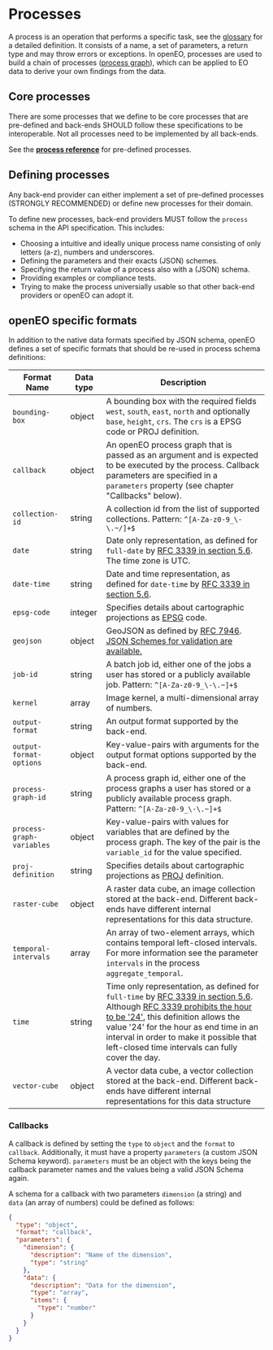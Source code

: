 # Processes

A process is an operation that performs a specific task, see the [glossary](glossary.md) for a detailed definition. It consists of a name, a set of parameters, a return type and may throw errors or exceptions. In openEO, processes are used to build a chain of processes ([process graph](processgraphs.md)), which can be applied to EO data to derive your own findings from the data.

## Core processes

There are some processes that we define to be core processes that are pre-defined and back-ends SHOULD follow these specifications to be interoperable. Not all processes need to be implemented by all back-ends.

See the **[process reference](processreference.md)** for pre-defined processes.

## Defining processes

Any back-end provider can either implement a set of pre-defined processes (STRONGLY RECOMMENDED) or define new processes for their domain.

To define new processes, back-end providers MUST follow the `process` schema in the API specification. This includes:

* Choosing a intuitive and ideally unique process name consisting of only letters (a-z), numbers and underscores.
* Defining the parameters and their exacts (JSON) schemes.
* Specifying the return value of a process also with a (JSON) schema.
* Providing examples or compliance tests.
* Trying to make the process universially usable so that other back-end providers or openEO can adopt it.

## openEO specific formats

In addition to the native data formats specified by JSON schema, openEO defines a set of specific formats that should be re-used in process schema definitions:

| Format Name               | Data type | Description                                                  |
| ------------------------- | --------- | ------------------------------------------------------------ |
| `bounding-box`            | object    | A bounding box with the required fields `west`, `south`, `east`, `north` and optionally `base`, `height`, `crs`. The `crs` is a EPSG code or PROJ definition. |
| `callback`                | object    | An openEO process graph that is passed as an argument and is expected to be executed by the process. Callback parameters are specified in a `parameters` property (see chapter "Callbacks" below). |
| `collection-id`           | string    | A collection id from the list of supported collections. Pattern: `^[A-Za-z0-9_\-\.~/]+$` |
| `date`                    | string    | Date only representation, as defined for `full-date` by [RFC 3339 in section 5.6](https://tools.ietf.org/html/rfc3339#section-5.6). The time zone is UTC. |
| `date-time`               | string    | Date and time representation, as defined for `date-time` by [RFC 3339 in section 5.6](https://tools.ietf.org/html/rfc3339#section-5.6). |
| `epsg-code`               | integer   | Specifies details about cartographic projections as [EPSG](http://www.epsg.org) code. |
| `geojson`                 | object    | GeoJSON as defined by [RFC 7946](https://tools.ietf.org/html/rfc7946). [JSON Schemes for validation are available.](https://github.com/geojson/schema) |
| `job-id`                  | string    | A batch job id, either one of the jobs a user has stored or a publicly available job. Pattern: `^[A-Za-z0-9_\-\.~]+$` |
| `kernel`                  | array     | Image kernel, a multi-dimensional array of numbers.          |
| `output-format`           | string    | An output format supported by the back-end.                  |
| `output-format-options`   | object    | Key-value-pairs with arguments for the output format options supported by the back-end. |
| `process-graph-id`        | string    | A process graph id, either one of the process graphs a user has stored or a publicly available process graph. Pattern: `^[A-Za-z0-9_\-\.~]+$` |
| `process-graph-variables` | object    | Key-value-pairs with values for variables that are defined by the process graph. The key of the pair is the `variable_id` for the value specified. |
| `proj-definition`         | string    | Specifies details about cartographic projections as [PROJ](https://proj4.org) definition. |
| `raster-cube`             | object    | A raster data cube, an image collection stored at the back-end. Different back-ends have different internal representations for this data structure. |
| `temporal-intervals`      | array     | An array of two-element arrays, which contains temporal left-closed intervals. For more information see the parameter `intervals` in the process `aggregate_temporal`. |
| `time`                    | string    | Time only representation, as defined for `full-time` by [RFC 3339 in section 5.6](https://tools.ietf.org/html/rfc3339#section-5.6). Although [RFC 3339 prohibits the hour to be '24'](https://tools.ietf.org/html/rfc3339#section-5.7), this definition allows the value '24' for the hour as end time in an interval in order to make it possible that left-closed time intervals can fully cover the day. |
| `vector-cube`             | object    | A vector data cube, a vector collection stored at the back-end. Different back-ends have different internal representations for this data structure |

### Callbacks

A callback is defined by setting the `type` to `object` and the `format` to `callback`. Additionally, it must have a property `parameters` (a custom JSON Schema keyword). `parameters` must be an object with the keys being the callback parameter names and the values being a valid JSON Schema again.

A schema for a callback with two parameters `dimension` (a string) and `data` (an array of numbers) could be defined as follows:

```json
{
  "type": "object",
  "format": "callback",
  "parameters": {
    "dimension": {
      "description": "Name of the dimension",
      "type": "string"
    },
    "data": {
      "description": "Data for the dimension",
      "type": "array",
      "items": {
        "type": "number"
      }
    }
  }
}
```

